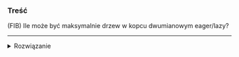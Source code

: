 ### Treść
(FIB)
Ile może być maksymalnie drzew w kopcu dwumianowym eager/lazy?

------
<details><summary>Rozwiązanie</summary>
<p>
    
W kopcu dwumianowym lazy maksymalna liczba drzew to n drzew(wyjdziemy z sytuacją, gdzie mamy n drzew 1-elementowych).
A w kopcu dwumianowym eager maksymalna liczba drzew to floor (log n) + 1 drzew. (Zawsze ładnie łączymy)
